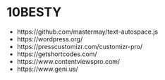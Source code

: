 # 10BESTY

<ul>
<li>https://github.com/mastermay/text-autospace.js</li>
<li>https://wordpress.org/</li>
<li>https://presscustomizr.com/customizr-pro/</li>
<li>https://getshortcodes.com/</li>
<li>https://www.contentviewspro.com/</li>
<li>https://www.geni.us/</li>
</ul>
